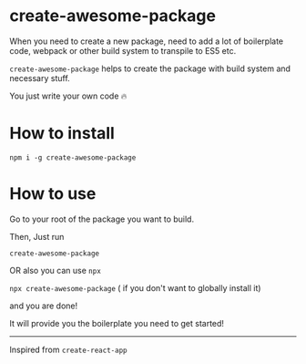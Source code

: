 # create-awesome-package


When you need to create a new package, need to add a lot of boilerplate code, webpack or other build system to transpile to ES5 etc.

`create-awesome-package` helps to create the package with build system and necessary stuff.

You just write your own code 🔥

# How to install

`npm i -g create-awesome-package`

<h1>How to use</h1>

Go to your root of the package you want to build.

Then, Just run

`create-awesome-package`


OR also you can use `npx`

`npx create-awesome-package` ( if you don't want to globally install it)

and you are done!

It will provide you the boilerplate you need to get started!


---- 

Inspired from `create-react-app`

